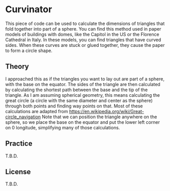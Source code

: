 # Curvinator
This piece of code can be used to calculate the dimensions of triangles that fold together into part of a sphere.
You can find this method used in paper models of buildings with domes, like the Capitol in the US or the Florence Cathedral in Italy.
In these models, you can find triangles that have curved sides. When these curves are stuck or glued together, they cause the paper to form a circle shape.

## Theory
I approached this as if the triangles you want to lay out are part of a sphere, with the base on the equator.
The sides of the triangle are then calculated by calculating the shortest path between the base and the tip of the triangle.
As I am assuming spherical geometry, this means calculating the great circle (a circle with the same diameter and center as the sphere) through both points and finding way points on that.
Most of these calculations are adapted from https://en.wikipedia.org/wiki/Great-circle_navigation
Note that we can position the triangle anywhere on the sphere, so we place the base on the equator and put the lower left corner on 0 longitude, simplifying many of those calculations.

## Practice
T.B.D.

## License
T.B.D.
